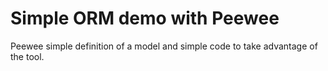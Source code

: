 # Simple ORM demo with Peewee

Peewee simple definition of a model and simple code to
take advantage of the tool.
